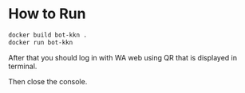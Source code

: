 # How to Run
```bash
docker build bot-kkn .
docker run bot-kkn
```

After that you should log in with WA web using QR that is displayed in terminal.

Then close the console.